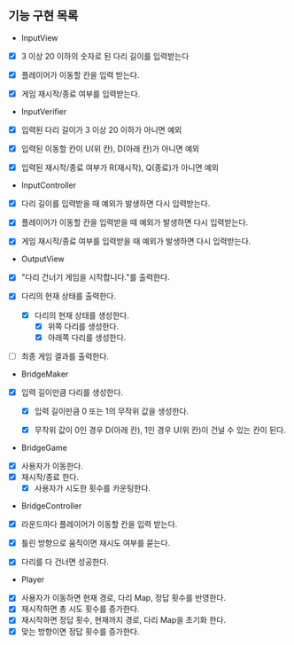 ## 기능 구현 목록

- InputView
- [x] 3 이상 20 이하의 숫자로 된 다리 길이를 입력받는다
- [x] 플레이어가 이동할 칸을 입력 받는다.
- [x] 게임 재시작/종료 여부를 입력받는다.


- InputVerifier
- [x] 입력된 다리 길이가 3 이상 20 이하가 아니면 예외
- [x] 입력된 이동할 칸이 U(위 칸), D(아래 칸)가 아니면 예외
- [x] 입력된 재시작/종료 여부가 R(재시작), Q(종료)가 아니면 예외


- InputController
- [x] 다리 길이를 입력받을 때 예외가 발생하면 다시 입력받는다.
- [x] 플레이어가 이동할 칸을 입력받을 때 예외가 발생하면 다시 입력받는다.
- [x] 게임 재시작/종료 여부를 입력받을 때 예외가 발생하면 다시 입력받는다.


- OutputView
- [x] "다리 건너기 게임을 시작합니다."를 출력한다.
- [x] 다리의 현재 상태를 출력한다.
  - [x] 다리의 현재 상태를 생성한다.
    - [x] 위쪽 다리를 생성한다.
    - [x] 아래쪽 다리를 생성한다.
- [ ] 최종 게임 결과를 출력한다.


- BridgeMaker
- [x] 입력 길이만큼 다리를 생성한다.
  - [x] 입력 길이만큼 0 또는 1의 무작위 값을 생성한다.
  - [x] 무작위 값이 0인 경우 D(아래 칸), 1인 경우 U(위 칸)이 건널 수 있는 칸이 된다.


- BridgeGame
- [x] 사용자가 이동한다.
- [x] 재시작/종료 한다.
  - [x] 사용자가 시도한 횟수를 카운팅한다.

- BridgeController
- [x] 라운드마다 플레이어가 이동할 칸을 입력 받는다.
- [x] 틀린 방향으로 움직이면 재시도 여부를 묻는다.
- [x] 다리를 다 건너면 성공한다.


- Player
- [x] 사용자가 이동하면 현재 경로, 다리 Map, 정답 횟수를 반영한다.
- [x] 재시작하면 총 시도 횟수를 증가한다.
- [x] 재시작하면 정답 횟수, 현재까지 경로, 다리 Map을 초기화 한다.
- [x] 맞는 방향이면 정답 횟수를 증가한다.
